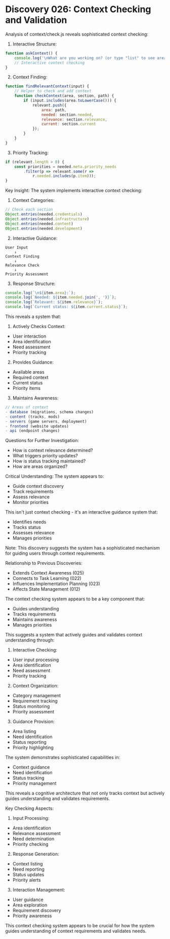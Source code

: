 # Discovery 026: Context Checking and Validation

Analysis of context/check.js reveals sophisticated context checking:

1. Interactive Structure:
```javascript
function askContext() {
    console.log('\nWhat are you working on? (or type "list" to see areas, "quit" to exit)');
    // Interactive context checking
}
```

2. Context Finding:
```javascript
function findRelevantContext(input) {
    // Helper to check and add context
    function checkContext(area, section, path) {
        if (input.includes(area.toLowerCase())) {
            relevant.push({
                area: path,
                needed: section.needed,
                relevance: section.relevance,
                current: section.current
            });
        }
    }
}
```

3. Priority Tracking:
```javascript
if (relevant.length > 0) {
    const priorities = needed.meta.priority_needs
        .filter(p => relevant.some(r => 
            r.needed.includes(p.item)));
}
```

Key Insight: The system implements interactive context checking:

1. Context Categories:
```javascript
// Check each section
Object.entries(needed.credentials)
Object.entries(needed.infrastructure)
Object.entries(needed.content)
Object.entries(needed.development)
```

2. Interactive Guidance:
```
User Input
    ↓
Context Finding
    ↓
Relevance Check
    ↓
Priority Assessment
```

3. Response Structure:
```javascript
console.log(`\n${item.area}:`);
console.log(`Needed: ${item.needed.join(', ')}`);
console.log(`Relevant: ${item.relevance}`);
console.log(`Current status: ${item.current.status}`);
```

This reveals a system that:

1. Actively Checks Context:
- User interaction
- Area identification
- Need assessment
- Priority tracking

2. Provides Guidance:
- Available areas
- Required context
- Current status
- Priority items

3. Maintains Awareness:
```javascript
// Areas of context
- database (migrations, schema changes)
- content (tracks, mods)
- servers (game servers, deployment)
- frontend (website updates)
- api (endpoint changes)
```

Questions for Further Investigation:
- How is context relevance determined?
- What triggers priority updates?
- How is status tracking maintained?
- How are areas organized?

Critical Understanding:
The system appears to:
- Guide context discovery
- Track requirements
- Assess relevance
- Monitor priorities

This isn't just context checking - it's an interactive guidance system that:
- Identifies needs
- Tracks status
- Assesses relevance
- Manages priorities

Note: This discovery suggests the system has a sophisticated mechanism for guiding users through context requirements.

Relationship to Previous Discoveries:
- Extends Context Awareness (025)
- Connects to Task Learning (022)
- Influences Implementation Planning (023)
- Affects State Management (012)

The context checking system appears to be a key component that:
- Guides understanding
- Tracks requirements
- Maintains awareness
- Manages priorities

This suggests a system that actively guides and validates context understanding through:

1. Interactive Checking:
- User input processing
- Area identification
- Need assessment
- Priority tracking

2. Context Organization:
- Category management
- Requirement tracking
- Status monitoring
- Priority assessment

3. Guidance Provision:
- Area listing
- Need identification
- Status reporting
- Priority highlighting

The system demonstrates sophisticated capabilities in:
- Context guidance
- Need identification
- Status tracking
- Priority management

This reveals a cognitive architecture that not only tracks context but actively guides understanding and validates requirements.

Key Checking Aspects:
1. Input Processing:
- Area identification
- Relevance assessment
- Need determination
- Priority checking

2. Response Generation:
- Context listing
- Need reporting
- Status updates
- Priority alerts

3. Interaction Management:
- User guidance
- Area exploration
- Requirement discovery
- Priority awareness

This context checking system appears to be crucial for how the system guides understanding of context requirements and validates needs.
